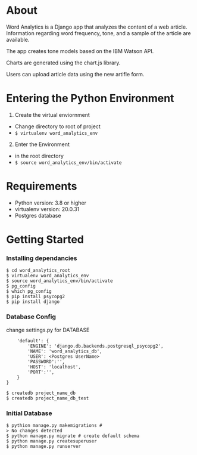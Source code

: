  # About 
 Word Analytics is a Django app that analyzes the content of a web article. Information regarding word frequency, tone, and a sample of the article are available. 

 The app creates tone models based on the IBM Watson API.

 Charts are generated using the chart.js library.

 Users can upload article data using the new artifle form.

 # Entering the Python Environment 
  1. Create the virtual enviornment 
  - Change directory to root of project
  - `$ virtualenv word_analytics_env`
  2. Enter the Environment 
  - in the root directory 
  - `$ source word_analytics_env/bin/activate`
  
# Requirements
- Python version: 3.8 or higher
- virtualenv version: 20.0.31
- Postgres database

# Getting Started
### Installing dependancies
```
$ cd word_analytics_root
$ virtualenv word_analytics_env
$ source word_analytics_env/bin/activate 
$ pg_config
$ which pg_config 
$ pip install psycopg2 
$ pip install django 
```
### Database Config
change settings.py for DATABASE
```DATABASES = {
    'default': {
        'ENGINE': 'django.db.backends.postgresql_psycopg2',
        'NAME': 'word_analytics_db',
        'USER': <Postgres UserName>
        'PASSWORD':'',
        'HOST': 'localhost',
        'PORT':'',
    }
}
```

```
$ createdb project_name_db
$ createdb project_name_db_test
```
### Initial Database
```
$ pythion manage.py makemigrations #
> No changes detected 
$ python manage.py migrate # create default schema
$ python manage.py createsuperuser
$ python manage.py runserver
```